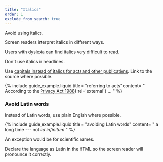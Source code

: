 ```yaml
---
title: "Italics"
order: 1
exclude_from_search: true
---
```


Avoid using italics.

Screen readers interpret italics in different ways.

Users with dyslexia can find italics very difficult to read.

Don't use italics in headlines.

Use [capitals instead of italics for acts and other publications](/punctuation-grammar/#capitalisation). Link to the source where possible.

{% include guide_example.liquid
  title = "referring to acts"
  content= "
According to the [Privacy Act 1988](https://www.legislation.gov.au/Details/C2016C00979){:rel='external'} ...
"
%}

### Avoid Latin words

Instead of Latin words, use plain English where possible.

{% include guide_example.liquid
  title = "avoiding Latin words"
  content= "
a long time --- not _ad infinitum_
"
%}

An exception would be for scientific names.

Declare the language as Latin in the HTML so the screen reader will pronounce it correctly.

